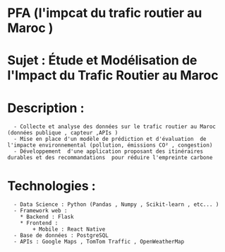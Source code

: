 # PFA (l'impcat du trafic routier au Maroc )

  # Sujet : Étude et Modélisation de l'Impact du Trafic Routier au Maroc

  # Description :
      - Collecte et analyse des données sur le trafic routier au Maroc (données publique , capteur ,APIs )
      - Mise en place d'un modèle de prédiction et d'évaluation  de l'impacte environnemental (pollution, émissions CO² , congestion)
      - Développement  d'une application proposant des itinéraires durables et des recommandations  pour réduire l'empreinte carbone 
      
  # Technologies :
      - Data Science : Python (Pandas , Numpy , Scikit-learn , etc... )
      - Framework web :
        * Backend : Flask
        * Frontend :
            + Mobile : React Native
      - Base de données : PostgreSQL
      - APIs : Google Maps , TomTom Traffic , OpenWeatherMap
